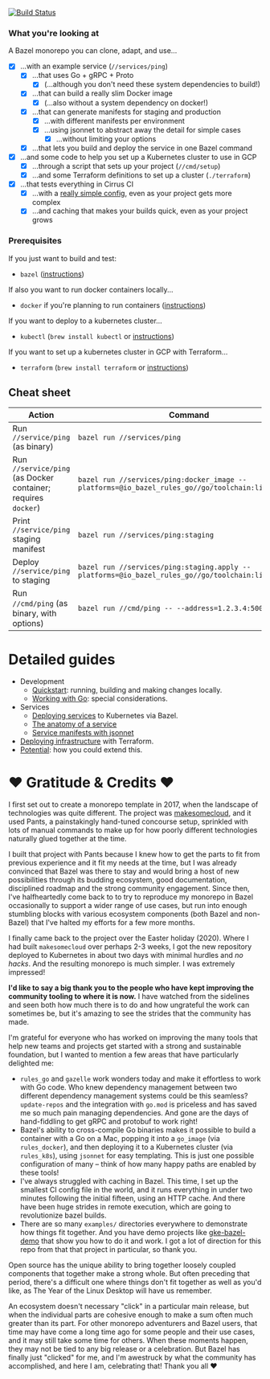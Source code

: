 [![Build Status](https://api.cirrus-ci.com/github/enginoid/monorepo-base.svg)](https://cirrus-ci.com/github/enginoid/monorepo-base)

### What you're looking at

A Bazel monorepo you can clone, adapt, and use...

  - [x] ...with an example service (`//services/ping`)
    - [x] ...that uses Go + gRPC + Proto
      - [x] (...although you don't need these system dependencies to build!)
    - [x] ...that can build a really slim Docker image
      - [x] (...also without a system dependency on docker!)
    - [x] ...that can generate manifests for staging and production
      - [x] ...with different manifests per environment
      - [x] ...using jsonnet to abstract away the detail for simple cases
        - [x] ...without limiting your options
    - [x] ...that lets you build and deploy the service in one Bazel command
  - [x] ...and some code to help you set up a Kubernetes cluster to use in GCP
    - [x] ...through a script that sets up your project (`//cmd/setup`)
    - [x] ...and some Terraform definitions to set up a cluster (`./terraform`)
  - [x] ...that tests everything in Cirrus CI
    - [x] ...with a [really simple config](./.cirrus.yml), even as your project gets more complex
    - [x] ...and caching that makes your builds quick, even as your project grows

### Prerequisites

If you just want to build and test:
   * `bazel` ([instructions](https://docs.bazel.build/versions/master/install.html))

If also you want to run docker containers locally...
   * `docker` if you're planning to run containers ([instructions](https://docs.docker.com/get-docker/))

If you want to deploy to a kubernetes cluster...
   * `kubectl` (`brew install kubectl` or [instructions](https://kubernetes.io/docs/tasks/tools/install-kubectl/))
 
If you want to set up a kubernetes cluster in GCP with Terraform...
   * `terraform` (`brew install terraform` or [instructions](https://learn.hashicorp.com/terraform/getting-started/install.html#installing-terraform))

## Cheat sheet

| Action | Command |
| --- | --- |
| Run `//service/ping` (as binary) | `bazel run //services/ping` |
| Run `//service/ping` (as Docker container; requires `docker`) | `bazel run //services/ping:docker_image --platforms=@io_bazel_rules_go//go/toolchain:linux_amd64` |
| Print `//service/ping` staging manifest | `bazel run //services/ping:staging` |
| Deploy `//service/ping` to staging | `bazel run //services/ping:staging.apply --platforms=@io_bazel_rules_go//go/toolchain:linux_amd64` |
| Run `//cmd/ping` (as binary, with options) | `bazel run //cmd/ping -- --address=1.2.3.4:50051` |

# Detailed guides

 * Development
     * [Quickstart](./docs/development/quickstart.md): running, building and making changes locally.
     * [Working with Go](./docs/development/working-with-go.md): special considerations.
 * Services
     * [Deploying services](./docs/services/deploying.md) to Kubernetes via Bazel.
     * [The anatomy of a service](./docs/services/anatomy.md)
     * [Service manifests with jsonnet](./docs/services/manifests.md)
 * [Deploying infrastructure](./docs/deploying-infrastructure.md) with Terraform.
 * [Potential](./docs/potential.md): how you could extend this.

# ❤️ ️Gratitude & Credits ❤️ ️

I first set out to create a monorepo template in 2017, when the landscape of technologies was quite different. The project was [makesomecloud](https://github.com/enginoid/makesomecloud), and it used Pants, a painstakingly hand-tuned concourse setup, sprinkled with lots of manual commands to make up for how poorly different technologies naturally glued together at the time. 

I built that project with Pants because I knew how to get the parts to fit from previous experience and it fit my needs at the time, but I was already convinced that Bazel was there to stay and would bring a host of new possibilities through its budding ecosystem, good documentation, disciplined roadmap and the strong community engagement. Since then, I've halfheartedly come back to to try to reproduce my monorepo in Bazel occasionally to support a wider range of use cases, but run into enough stumbling blocks with various ecosystem components (both Bazel and non-Bazel) that I've halted my efforts for a few more months.

I finally came back to the project over the Easter holiday (2020). Where I had built `makesomecloud` over perhaps 2-3 weeks, I got the new repository deployed to Kubernetes in about two days with minimal hurdles and _no hacks_. And the resulting monorepo is much simpler. I was extremely impressed!

**I'd like to say a big thank you to the people who have kept improving the community tooling to where it is now.** I have watched from the sidelines and seen both how much there is to do and how ungrateful the work can sometimes be, but it's amazing to see the strides that the community has made.

I'm grateful for everyone who has worked on improving the many tools that help new teams and projects get started with a strong and sustainable foundation, but I wanted to mention a few areas that have particularly delighted me:

 * `rules_go` and `gazelle` work wonders today and make it effortless to work with Go code. Who knew dependency management between two different dependency management systems could be this seamless? `update-repos` and the integration with `go.mod` is priceless and has saved me so much pain managing dependencies. And gone are the days of hand-fiddling to get gRPC and protobuf to work right!
 * Bazel's ability to cross-compile Go binaries makes it possible to build a container with a Go on a Mac, popping it into a `go_image` (via `rules_docker`), and then deploying it to a Kubernetes cluster (via `rules_k8s`), using `jsonnet` for easy templating. This is just one possible configuration of many – think of how many happy paths are enabled by these tools!
 * I've always struggled with caching in Bazel. This time, I set up the smallest CI config file in the world, and it runs everything in under two minutes following the initial fifteen, using an HTTP cache. And there have been huge strides in remote execution, which are going to revolutionize bazel builds.
 * There are so many `examples/` directories everywhere to demonstrate how things fit together. And you have demo projects like [gke-bazel-demo](https://github.com/GoogleCloudPlatform/gke-bazel-demo) that show you how to do it and work. I got a lot of direction for this repo from that that project in particular, so thank you.
 
Open source has the unique ability to bring together loosely coupled components that together make a strong whole. But often preceding that period, there's a difficult one where things don't fit together as well as you'd like, as The Year of the Linux Desktop will have us remember.

An ecosystem doesn't necessary "click" in a particular main release, but when the individual parts are cohesive enough to make a sum often much greater than its part. For other monorepo adventurers and Bazel users, that time may have come a long time ago for some people and their use cases, and it may still take some time for others. When these moments happen, they may not be tied to any big release or a celebration. But Bazel has finally just "clicked" for me, and I'm awestruck by what the community has accomplished, and here I am, celebrating that! Thank you all ❤️
